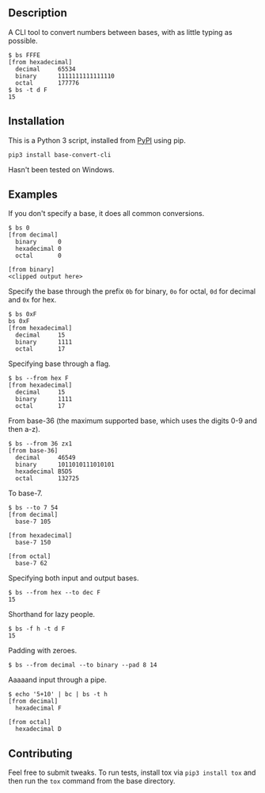 ## Description
A CLI tool to convert numbers between bases, with as little typing as possible.

```
$ bs FFFE
[from hexadecimal]
  decimal     65534
  binary      1111111111111110
  octal       177776
$ bs -t d F
15
```

## Installation
This is a Python 3 script, installed from [PyPI](https://pypi.org/project/base-convert-cli/) using pip.

```
pip3 install base-convert-cli
```

Hasn't been tested on Windows.

## Examples
If you don't specify a base, it does all common conversions.

```
$ bs 0
[from decimal]
  binary      0
  hexadecimal 0
  octal       0

[from binary]
<clipped output here>
```

Specify the base through the prefix `0b` for binary, `0o` for octal, `0d` for decimal and `0x` for hex.

```
$ bs 0xF
bs 0xF
[from hexadecimal]
  decimal     15
  binary      1111
  octal       17

```

Specifying base through a flag.

```
$ bs --from hex F
[from hexadecimal]
  decimal     15
  binary      1111
  octal       17
```

From base-36 (the maximum supported base, which uses the digits 0-9 and then a-z).

```
$ bs --from 36 zx1
[from base-36]
  decimal     46549
  binary      1011010111010101
  hexadecimal B5D5
  octal       132725
```

To base-7.

```
$ bs --to 7 54
[from decimal]
  base-7 105

[from hexadecimal]
  base-7 150

[from octal]
  base-7 62
```

Specifying both input and output bases.

```
$ bs --from hex --to dec F
15
```

Shorthand for lazy people.

```
$ bs -f h -t d F
15
```

Padding with zeroes.

```
$ bs --from decimal --to binary --pad 8 14
```

Aaaaand input through a pipe.

```
$ echo '5+10' | bc | bs -t h
[from decimal]
  hexadecimal F

[from octal]
  hexadecimal D
```

## Contributing
Feel free to submit tweaks. To run tests, install tox via `pip3 install tox` and then run the `tox` command from the base directory.
